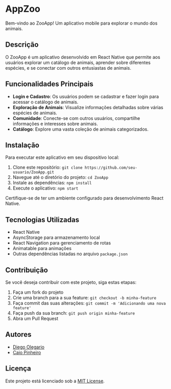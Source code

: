 # AppZoo

Bem-vindo ao ZooApp! Um aplicativo mobile para explorar o mundo dos animais.

## Descrição

O ZooApp é um aplicativo desenvolvido em React Native que permite aos usuários explorar um catálogo de animais, aprender sobre diferentes espécies, e se conectar com outros entusiastas de animais.

## Funcionalidades Principais

- **Login e Cadastro**: Os usuários podem se cadastrar e fazer login para acessar o catálogo de animais.
- **Exploração de Animais**: Visualize informações detalhadas sobre várias espécies de animais.
- **Comunidade**: Conecte-se com outros usuários, compartilhe informações e interesses sobre animais.
- **Catálogo**: Explore uma vasta coleção de animais categorizados.

## Instalação

Para executar este aplicativo em seu dispositivo local:

1. Clone este repositório: `git clone https://github.com/seu-usuario/ZooApp.git`
2. Navegue até o diretório do projeto: `cd ZooApp`
3. Instale as dependências: `npm install`
4. Execute o aplicativo: `npm start`

Certifique-se de ter um ambiente configurado para desenvolvimento React Native.

## Tecnologias Utilizadas

- React Native
- AsyncStorage para armazenamento local
- React Navigation para gerenciamento de rotas
- Animatable para animações
- Outras dependências listadas no arquivo `package.json`

## Contribuição

Se você deseja contribuir com este projeto, siga estas etapas:

1. Faça um fork do projeto
2. Crie uma branch para a sua feature: `git checkout -b minha-feature`
3. Faça commit das suas alterações: `git commit -m 'Adicionando uma nova feature'`
4. Faça push da sua branch: `git push origin minha-feature`
5. Abra um Pull Request

## Autores

- [Diego Olegario](https://github.com/DOS4002)
- [Caio Pinheiro](https://github.com/Caioxz)

## Licença

Este projeto está licenciado sob a [MIT License](https://opensource.org/licenses/MIT).
